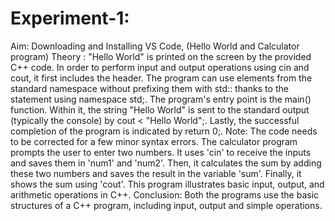 # Experiment-1:
Aim: Downloading and Installing VS Code, (Hello World and Calculator program)
Theory : "Hello World" is printed on the screen by the provided C++ code. In order to perform input and output operations using cin and cout, it first includes the <iostream> header. The program can use elements from the standard namespace without prefixing them with std:: thanks to the statement using namespace std;. The program's entry point is the main() function. Within it, the string "Hello World" is sent to the standard output (typically the console) by cout \< "Hello World";. Lastly, the successful completion of the program is indicated by return 0;. Note: The code needs to be corrected for a few minor syntax errors.
The calculator program prompts the user to enter two numbers. It uses 'cin' to receive the inputs and saves them in 'num1' and 'num2'. Then, it calculates the sum by adding these two numbers and saves the result in the variable 'sum'. Finally, it shows the sum using 'cout'. This program illustrates basic input, output, and arithmetic operations in C++.
Conclusion: Both the programs use the basic structures of a C++ program, including input, output and simple operations.
